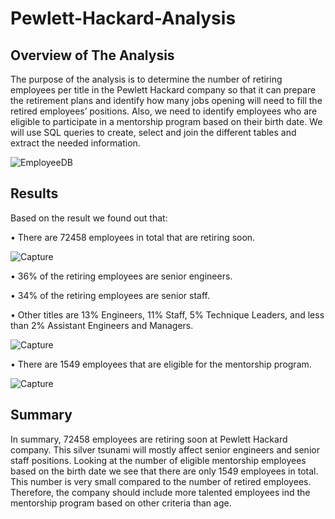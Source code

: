 # Pewlett-Hackard-Analysis

## Overview of The Analysis

The purpose of the analysis is to determine the number of retiring employees per title in the Pewlett Hackard company so that it can prepare the retirement plans and identify how many jobs opening will need to fill the retired employees’ positions. Also, we need to identify employees who are eligible to participate in a mentorship program based on their birth date. We will use SQL queries to create, select and join the different tables and extract the needed information.

![EmployeeDB](https://user-images.githubusercontent.com/66279829/160297972-93f16c3a-d283-4c55-bcd2-3924f1b69f85.png)
 

## Results

Based on the result we found out that:

•	There are 72458 employees in total that are retiring soon. 

![Capture](https://user-images.githubusercontent.com/66279829/160301328-61c79f30-5370-4b37-9107-178514c515a8.PNG)

•	36% of the retiring employees are senior engineers.

•	34% of the retiring employees are senior staff.

•	Other titles are 13% Engineers, 11% Staff, 5% Technique Leaders,  and less than 2% Assistant Engineers and Managers.

![Capture](https://user-images.githubusercontent.com/66279829/160301396-366984e1-78a8-4056-af4c-0921a278cc3b.PNG)

•	There are 1549 employees that are eligible for the mentorship program.

![Capture](https://user-images.githubusercontent.com/66279829/160301618-52dc8e41-b555-497a-b0b8-e2e48c45d1e6.PNG)


## Summary

In summary, 72458 employees are retiring soon at Pewlett Hackard company. This silver tsunami will mostly affect senior engineers and senior staff positions. 
Looking at the number of eligible mentorship employees based on the birth date we see that there are only 1549 employees in total. This number is very small compared to the number of retired employees. Therefore, the company should include more talented employees ind the mentorship program based on other criteria than age.  
